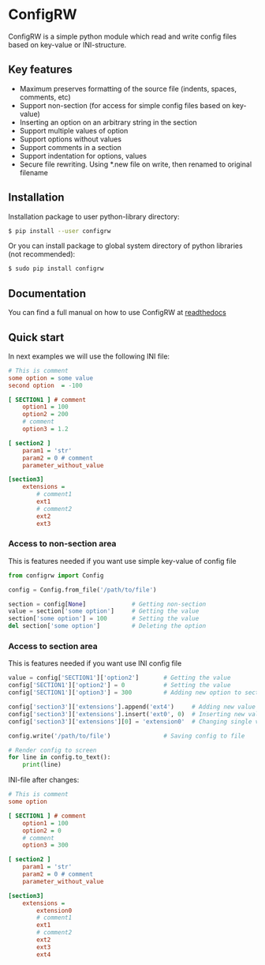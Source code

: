 # ConfigRW

ConfigRW is a simple python module which read and write config files based on key-value or INI-structure.

## Key features

* Maximum preserves formatting of the source file (indents, spaces, comments, etc)
* Support non-section (for access for simple config files based on key-value)
* Inserting an option on an arbitrary string in the section
* Support multiple values of option
* Support options without values
* Support comments in a section
* Support indentation for options, values
* Secure file rewriting. Using *.new file on write, then renamed to original filename

## Installation

Installation package to user python-library directory:

```bash
$ pip install --user configrw
```

Or you can install package to global system directory of python libraries (not recommended):

```bash
$ sudo pip install configrw
```

## Documentation

You can find a full manual on how to use ConfigRW at [readthedocs](https://configrw.readthedocs.io)

## Quick start

In next examples we will use the following INI file:

```ini
# This is comment
some option = some value
second option  = -100

[ SECTION1 ] # comment
    option1 = 100
    option2 = 200
    # comment
    option3 = 1.2

[ section2 ]
    param1 = 'str'
    param2 = 0 # comment
    parameter_without_value

[section3]
    extensions =
        # comment1
        ext1
        # comment2
        ext2
        ext3
```

### Access to non-section area

This is features needed if you want use simple key-value of config file

```python
from configrw import Config

config = Config.from_file('/path/to/file')

section = config[None]             # Getting non-section
value = section['some option']     # Getting the value
section['some option'] = 100       # Setting the value
del section['some option']         # Deleting the option
```

### Access to section area

This is features needed if you want use INI config file

```python
value = config['SECTION1']['option2']       # Getting the value
config['SECTION1']['option2'] = 0           # Setting the value
config['SECTION1']['option3'] = 300         # Adding new option to section

config['section3']['extensions'].append('ext4')     # Adding new value to multiple values
config['section3']['extensions'].insert('ext0', 0)  # Inserting new value
config['section3']['extensions'][0] = 'extension0'  # Changing single value of multiple values

config.write('/path/to/file')               # Saving config to file

# Render config to screen
for line in config.to_text():
    print(line)
```

INI-file after changes:

```ini
# This is comment
some option

[ SECTION1 ] # comment
    option1 = 100
    option2 = 0
    # comment
    option3 = 300

[ section2 ]
    param1 = 'str'
    param2 = 0 # comment
    parameter_without_value

[section3]
    extensions =
        extension0
        # comment1
        ext1
        # comment2
        ext2
        ext3
        ext4
```
